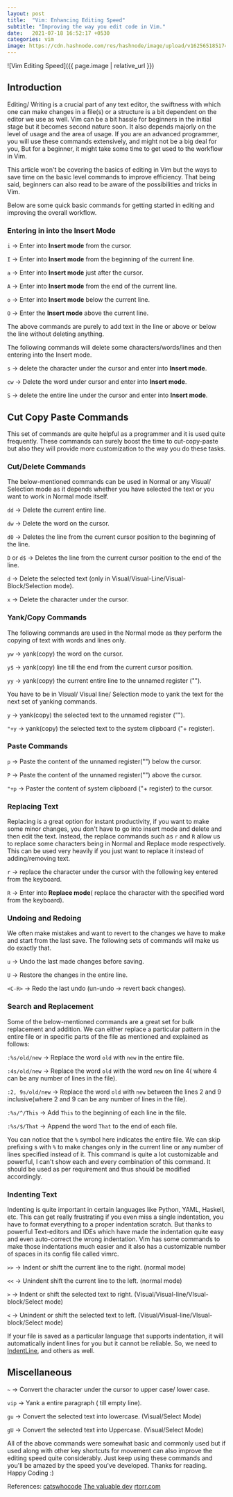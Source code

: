 ```yaml
---
layout: post
title:  "Vim: Enhancing Editing Speed"
subtitle: "Improving the way you edit code in Vim."
date:   2021-07-18 16:52:17 +0530
categories: vim 
image: https://cdn.hashnode.com/res/hashnode/image/upload/v1625651851743/RK-CxEtLT.png?w=1600&h=840&fit=crop&crop=entropy&auto=compress
---
```


![Vim Editing Speed]({{ page.image | relative_url }})


## Introduction
Editing/ Writing is a crucial part of any text editor, the swiftness with which one can make changes in a file(s) or a structure is a bit dependent on the editor we use as well. Vim can be a bit hassle for beginners in the initial stage but it becomes second nature soon. It also depends majorly on the level of usage and the area of usage. If you are an advanced programmer, you will use these commands extensively, and might not be a big deal for you, But for a beginner, it might take some time to get used to the workflow in Vim.

This article won't be covering the basics of editing in Vim but the ways to save time on the basic level commands to improve efficiency. That being said, beginners can also read to be aware of the possibilities and tricks in Vim. 

Below are some quick basic commands for getting started in editing and improving the overall workflow. 

### Entering in into the Insert Mode

`i`  -> Enter into **Insert mode** from the cursor.

`I`   -> Enter into **Insert mode** from the beginning of the current line.

`a`   -> Enter into **Insert mode**  just after the cursor.

`A`   -> Enter into **Insert mode** from the end of the current line.

`o`   -> Enter into **Insert mode** below the current line.

`O`   -> Enter the **Insert mode** above the current line.

The above commands are purely to add text in the line or above or below the line without deleting anything.

The following commands will delete some characters/words/lines and then entering into the Insert mode.

`s`   -> delete the character under the cursor and enter into **Insert mode**.

`cw`  -> Delete the word under cursor and enter into **Insert mode**.

`S`   -> delete the entire line under the cursor and enter into **Insert mode**.


## Cut Copy Paste Commands

This set of commands are quite helpful as a programmer and it is used quite frequently. These commands can surely boost the time to cut-copy-paste but also they will provide more customization to the way you do these tasks.

### Cut/Delete Commands

The below-mentioned commands can be used in Normal or any Visual/ Selection mode as it depends whether you have selected the text or you want to work in Normal mode itself. 

`dd`  -> Delete the current entire line.

`dw`  -> Delete the word on the cursor.

`d0` -> Deletes the line from the current cursor position to the beginning of the line.

`D` or `d$` -> Deletes the line from the current cursor position to the end of the line.

`d`  -> Delete the selected text (only in Visual/Visual-Line/Visual-Block/Selection mode).

`x`  -> Delete the character under the cursor.

### Yank/Copy Commands

The following commands are used in the Normal mode as they perform the copying of text with words and lines only.

`yw` -> yank(copy) the word on the cursor.

`y$`  -> yank(copy) line till the end from the current cursor position.

`yy`  -> yank(copy) the current entire line to the unnamed register ("").

You have to be in Visual/ Visual line/ Selection mode to yank the text for the next set of yanking commands. 

`y`  -> yank(copy) the selected text to the unnamed register ("").

`"+y` -> yank(copy) the selected text to the system clipboard ("+ register).

### Paste Commands

`p`   -> Paste the content of the unnamed register("") below the cursor.

`P`   -> Paste the content of the unnamed register("") above the cursor.

`"+p`  -> Paster the content of system clipboard ("+ register) to the cursor.


### Replacing Text

Replacing is a great option for instant productivity, if you want to make some minor changes, you don't have to go into insert mode and delete and then edit the text. Instead, the replace commands such as `r` and `R` allow us to replace some characters being in Normal and Replace mode respectively. This can be used very heavily if you just want to replace it instead of adding/removing text.

`r`   -> replace the character under the cursor with the following key entered from the keyboard.

`R`   -> Enter into **Replace mode**( replace the character with the specified word from the keyboard). 

### Undoing and Redoing

We often make mistakes and want to revert to the changes we have to make and start from the last save. The following sets of commands will make us do exactly that.

`u`   -> Undo the last made changes before saving.

`U` -> Restore the changes in the entire line.

`<C-R>`   -> Redo the last undo (un-undo -> revert back changes).


### Search and Replacement

Some of the below-mentioned commands are a great set for bulk replacement and addition. We can either replace a particular pattern in the entire file or in specific parts of the file as mentioned and explained as follows:

`:%s/old/new`  -> Replace the word `old` with `new` in the entire file.

`:4s/old/new`  -> Replace the word `old` with the word `new` on line 4( where 4 can be any number of lines in the file).

`:2, 9s/old/new`  -> Replace the word `old` with `new` between the lines 2 and 9 inclusive(where 2 and 9 can be any number of lines in the file).

`:%s/^/This`  -> Add `This` to the beginning of each line in the file.

`:%s/$/That`  -> Append the word `That` to the end of each file.

You can notice that the `%` symbol here indicates the entire file. We can skip prefixing s with `%` to make changes only in the current line or any number of lines specified instead of it. This command is quite a lot customizable and powerful, I can't show each and every combination of this command. It should be used as per requirement and thus should be modified accordingly.


### Indenting Text

Indenting is quite important in certain languages like Python, YAML, Haskell, etc. This can get really frustrating if you even miss a single indentation, you have to format everything to a proper indentation scratch. But thanks to powerful Text-editors and IDEs which have made the indentation quite easy and even auto-correct the wrong indentation. Vim has some commands to make those indentations much easier and it also has a customizable number of spaces in its config file called vimrc.

`>>`  -> Indent or shift the current line to the right. (normal mode)

`<<`  -> Unindent shift the current line to the left. (normal mode)

`>`   -> Indent or shift the selected text to right. (Visual/Visual-line/VIsual-block/Select mode)

`<`  -> Unindent or shift the selected text to left. (Visual/Visual-line/VIsual-block/Select mode)
 
If your file is saved as a particular language that supports indentation, it will automatically indent lines for you but it cannot be reliable. So, we need to [IndentLine](https://github.com/Yggdroot/indentLine), and others as well. 

## Miscellaneous

`~` -> Convert the character under the cursor to upper case/ lower case.

`vip` -> Yank a entire paragraph ( till empty line).

`gu` -> Convert the selected text into lowercase. (Visual/Select Mode)

`gU` -> Convert the selected text into Uppercase. (Visual/Select Mode)



All of the above commands were somewhat basic and commonly used but if used along with other key shortcuts for movement can also improve the editing speed quite considerably. Just keep using these commands and you'll be amazed by the speed you've developed. Thanks for reading. Happy Coding :)

References:  [catswhocode](https://catswhocode.com/vim-commands/)  [The valuable dev](https://thevaluable.dev/vim-advanced/) [rtorr.com](https://vim.rtorr.com/)
                      
